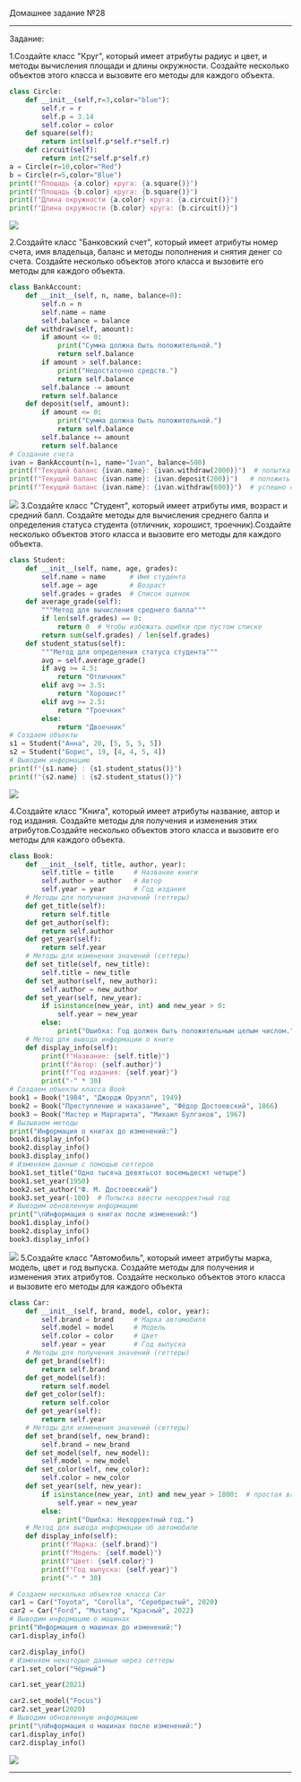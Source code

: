 Домашнее задание №28

--- 

Задание: 

1.Создайте класс "Круг", который имеет атрибуты радиус и цвет, и методы вычисления площади и длины окружности. Создайте несколько объектов этого класса и вызовите его методы для каждого объекта.

```python
class Circle:
    def __init__(self,r=3,color="blue"):
        self.r = r
        self.p = 3.14
        self.color = color
    def square(self):
        return int(self.p*self.r*self.r)
    def circuit(self):
        return int(2*self.p*self.r)
a = Circle(r=10,color="Red")
b = Circle(r=5,color="Blue")
print(f"Площадь {a.color} круга: {a.square()}")
print(f"Площадь {b.color} круга: {b.square()}")
print(f"Длина окружности {a.color} круга: {a.circuit()}")
print(f"Длина окружности {b.color} круга: {b.circuit()}")
```

![](Pasted%20image%2020250620154313.png)

2.Создайте класс "Банковский счет", который имеет атрибуты номер счета, имя владельца, баланс и методы пополнения и снятия денег со счета. Создайте несколько объектов этого класса и вызовите его методы для каждого объекта. 

```python
class BankAccount:
    def __init__(self, n, name, balance=0):
        self.n = n
        self.name = name
        self.balance = balance
    def withdraw(self, amount):
        if amount <= 0:
            print("Сумма должна быть положительной.")
            return self.balance
        if amount > self.balance:
            print("Недостаточно средств.")
            return self.balance
        self.balance -= amount
        return self.balance
    def deposit(self, amount):
        if amount <= 0:
            print("Сумма должна быть положительной.")
            return self.balance
        self.balance += amount
        return self.balance
# Создание счета
ivan = BankAccount(n=1, name="Ivan", balance=500)
print(f"Текущий баланс {ivan.name}: {ivan.withdraw(2000)}")  # попытка снять больше
print(f"Текущий баланс {ivan.name}: {ivan.deposit(200)}")   # положить деньги
print(f"Текущий баланс {ivan.name}: {ivan.withdraw(600)}")  # успешно снять
```

![](Pasted%20image%2020250620154427.png)
3.Создайте класс "Студент", который имеет атрибуты имя, возраст и средний балл. Создайте методы для вычисления среднего балла и определения статуса студента (отличник, хорошист, троечник).Создайте несколько объектов этого класса и вызовите его методы для каждого объекта. 

```python
class Student:
    def __init__(self, name, age, grades):
        self.name = name      # Имя студента
        self.age = age        # Возраст
        self.grades = grades  # Список оценок
    def average_grade(self):
        """Метод для вычисления среднего балла"""
        if len(self.grades) == 0:
            return 0  # Чтобы избежать ошибки при пустом списке
        return sum(self.grades) / len(self.grades)
    def student_status(self):
        """Метод для определения статуса студента"""
        avg = self.average_grade()
        if avg >= 4.5:
            return "Отличник"
        elif avg >= 3.5:
            return "Хорошист"
        elif avg >= 2.5:
            return "Троечник"
        else:
            return "Двоечник"
# Создаем объекты
s1 = Student("Анна", 20, [5, 5, 5, 5])
s2 = Student("Борис", 19, [4, 4, 5, 4])
# Выводим информацию
print(f"{s1.name} : {s1.student_status()}")
print(f"{s2.name} : {s2.student_status()}")
```

![](Pasted%20image%2020250620154602.png)

4.Создайте класс "Книга", который имеет атрибуты название, автор и год издания. Создайте методы для получения и изменения этих атрибутов.Создайте несколько объектов этого класса и вызовите его методы для каждого объекта.

```python
class Book:
    def __init__(self, title, author, year):
        self.title = title     # Название книги
        self.author = author   # Автор
        self.year = year       # Год издания
    # Методы для получения значений (геттеры)
    def get_title(self):
        return self.title
    def get_author(self):
        return self.author
    def get_year(self):
        return self.year
    # Методы для изменения значений (сеттеры)
    def set_title(self, new_title):
        self.title = new_title
    def set_author(self, new_author):
        self.author = new_author
    def set_year(self, new_year):
        if isinstance(new_year, int) and new_year > 0:
            self.year = new_year
        else:
            print("Ошибка: Год должен быть положительным целым числом.")
    # Метод для вывода информации о книге
    def display_info(self):
        print(f"Название: {self.title}")
        print(f"Автор: {self.author}")
        print(f"Год издания: {self.year}")
        print("-" * 30)
# Создаем объекты класса Book
book1 = Book("1984", "Джордж Оруэлл", 1949)
book2 = Book("Преступление и наказание", "Фёдор Достоевский", 1866)
book3 = Book("Мастер и Маргарита", "Михаил Булгаков", 1967)
# Вызываем методы
print("Информация о книгах до изменений:")
book1.display_info()
book2.display_info()
book3.display_info()
# Изменяем данные с помощью сеттеров
book1.set_title("Одно тысяча девятьсот восемьдесят четыре")
book1.set_year(1950)
book2.set_author("Ф. М. Достоевский")
book3.set_year(-100)  # Попытка ввести некорректный год
# Выводим обновленную информацию
print("\nИнформация о книгах после изменений:")
book1.display_info()
book2.display_info()
book3.display_info()
```

![](Pasted%20image%2020250620154152.png)
5.Создайте класс "Автомобиль", который имеет атрибуты марка, модель, цвет и год выпуска. Создайте методы для получения и изменения этих атрибутов. Создайте несколько объектов этого класса и вызовите его методы для каждого объекта
```python
class Car:
    def __init__(self, brand, model, color, year):
        self.brand = brand     # Марка автомобиля
        self.model = model     # Модель
        self.color = color     # Цвет
        self.year = year       # Год выпуска
    # Методы для получения значений (геттеры)
    def get_brand(self):
        return self.brand
    def get_model(self):
        return self.model
    def get_color(self):
        return self.color
    def get_year(self):
        return self.year
    # Методы для изменения значений (сеттеры)
    def set_brand(self, new_brand):
        self.brand = new_brand
    def set_model(self, new_model):
        self.model = new_model
    def set_color(self, new_color):
        self.color = new_color
    def set_year(self, new_year):
        if isinstance(new_year, int) and new_year > 1800:  # простая валидация
            self.year = new_year
        else:
            print("Ошибка: Некорректный год.")
    # Метод для вывода информации об автомобиле
    def display_info(self):
        print(f"Марка: {self.brand}")
        print(f"Модель: {self.model}")
        print(f"Цвет: {self.color}")
        print(f"Год выпуска: {self.year}")
        print("-" * 30)

# Создаем несколько объектов класса Car
car1 = Car("Toyota", "Corolla", "Серебристый", 2020)
car2 = Car("Ford", "Mustang", "Красный", 2022)
# Выводим информацию о машинах
print("Информация о машинах до изменений:")
car1.display_info()

car2.display_info()
# Изменяем некоторые данные через сеттеры
car1.set_color("Чёрный")

car1.set_year(2021)

car2.set_model("Focus")
car2.set_year(2020)
# Выводим обновленную информацию
print("\nИнформация о машинах после изменений:")
car1.display_info()
car2.display_info()
```

![](Pasted%20image%2020250620153630.png)

--- 